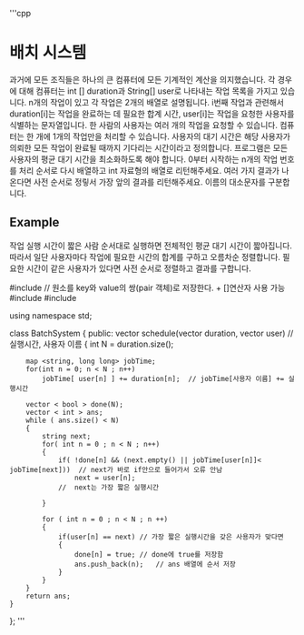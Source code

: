 '''cpp
# 배치 시스템
과거에 모든 조직들은 하나의 큰 컴퓨터에 모든 기계적인 계산을 의지했습니다. 각 경우에 대해 컴퓨터는 int [] duration과 String[] user로 나타내는 작업 목록을 가지고 있습니다. n개의 작업이 있고 각 작업은 2개의 배열로 설명됩니다. 
i번째 작업과 관련해서 duration[i]는 작업을 완료하는 데 필요한 합계 시간, user[i]는 작업을 요청한 사용자를 식별하는 문자열입니다. 
한 사람의 사용자는 여러 개의 작업을 요청할 수 있습니다. 컴퓨터는 한 개에 1개의 작업만을 처리할 수 있습니다. 사용자의 대기 시간은 해당 사용자가 의뢰한 모든 작업이 완료될 때까지 기다리는 시간이라고 정의합니다. 
프로그램은 모든 사용자의 평균 대기 시간을 최소화하도록 해야 합니다. 
0부터 시작하는 n개의 작업 번호를 처리 순서로 다시 배열하고 int 자료형의 배열로 리턴해주세요. 여러 가지 결과가 나온다면 사전 순서로 정맇서 가장 앞의 결과를 리턴해주세요. 이름의 대소문자를 구분합니다.

## Example


작업 실행 시간이 짧은 사람 순서대로 실행하면 전체적인 평균 대기 시간이 짧아집니다.
따라서 일단 사용자마다 작업에 필요한 시간의 합계를 구하고 오름차순 정렬합니다. 필요한 시간이 같은 사용자가 있다면 사전 순서로 정렬하고 결과를 구합니다.

#include <map>		// 원소를 key와 value의 쌍(pair 객체)로 저장한다. + []연산자 사용 가능
#include <string>
#include <vector>

using namespace std;

class BatchSystem
{
public:
	vector <int> schedule(vector <int> duration, vector <string> user)	// 실행시간, 사용자 이름
	{
		int N = duration.size();

		map <string, long long> jobTime;
		for(int n = 0; n < N ; n++)
			jobTime[ user[n] ] += duration[n];	// jobTime[사용자 이름] += 실행시간

		vector < bool > done(N);
		vector < int > ans;		
		while ( ans.size() < N)
		{
			string next;
			for( int n = 0 ; n < N ; n++)
			{
				if( !done[n] && (next.empty() || jobTime[user[n]]< jobTime[next]))	// next가 바로 if안으로 들어가서 오류 안남
					next = user[n];
				//  next는 가장 짧은 실행시간

			}

			for ( int n = 0 ; n < N ; n ++)
			{
				if(user[n] == next)	// 가장 짧은 실행시간을 갖은 사용자가 맞다면
				{
					done[n] = true;	// done에 true를 저장함
					ans.push_back(n);	// ans 배열에 순서 저장
				}
			}
		}
		return ans;
	}
};
'''

